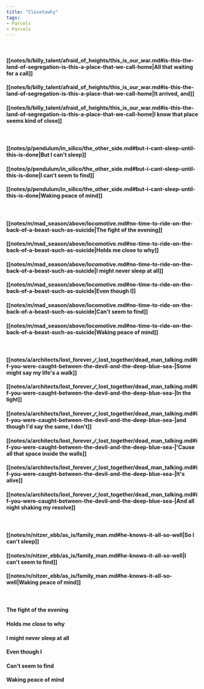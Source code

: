 ```yaml
---
title: "Closetowhy"
tags:
- Parcels
- Parcels
---
```

&nbsp;
#### [[notes/b/billy_talent/afraid_of_heights/this_is_our_war.md#is-this-the-land-of-segregation-is-this-a-place-that-we-call-home|All that waiting for a call]]
#### [[notes/b/billy_talent/afraid_of_heights/this_is_our_war.md#is-this-the-land-of-segregation-is-this-a-place-that-we-call-home|It arrived, and]]
#### [[notes/b/billy_talent/afraid_of_heights/this_is_our_war.md#is-this-the-land-of-segregation-is-this-a-place-that-we-call-home|I know that place seems kind of close]]
&nbsp;
#### [[notes/p/pendulum/in_silico/the_other_side.md#but-i-cant-sleep-until-this-is-done|But I can't sleep]]
#### [[notes/p/pendulum/in_silico/the_other_side.md#but-i-cant-sleep-until-this-is-done|I can't seem to find]]
#### [[notes/p/pendulum/in_silico/the_other_side.md#but-i-cant-sleep-until-this-is-done|Waking peace of mind]]
&nbsp;
#### [[notes/m/mad_season/above/locomotive.md#no-time-to-ride-on-the-back-of-a-beast-such-as-suicide|The fight of the evening]]
#### [[notes/m/mad_season/above/locomotive.md#no-time-to-ride-on-the-back-of-a-beast-such-as-suicide|Holds me close to why]]
#### [[notes/m/mad_season/above/locomotive.md#no-time-to-ride-on-the-back-of-a-beast-such-as-suicide|I might never sleep at all]]
#### [[notes/m/mad_season/above/locomotive.md#no-time-to-ride-on-the-back-of-a-beast-such-as-suicide|Even though I]]
#### [[notes/m/mad_season/above/locomotive.md#no-time-to-ride-on-the-back-of-a-beast-such-as-suicide|Can't seem to find]]
#### [[notes/m/mad_season/above/locomotive.md#no-time-to-ride-on-the-back-of-a-beast-such-as-suicide|Waking peace of mind]]
&nbsp;
#### [[notes/a/architects/lost_forever_∕∕_lost_together/dead_man_talking.md#if-you-were-caught-between-the-devil-and-the-deep-blue-sea-|Some might say my life's a walk]]
#### [[notes/a/architects/lost_forever_∕∕_lost_together/dead_man_talking.md#if-you-were-caught-between-the-devil-and-the-deep-blue-sea-|In the light]]
#### [[notes/a/architects/lost_forever_∕∕_lost_together/dead_man_talking.md#if-you-were-caught-between-the-devil-and-the-deep-blue-sea-|and though I'd say the same, I don't]]
#### [[notes/a/architects/lost_forever_∕∕_lost_together/dead_man_talking.md#if-you-were-caught-between-the-devil-and-the-deep-blue-sea-|'Cause all that space inside the walls]]
#### [[notes/a/architects/lost_forever_∕∕_lost_together/dead_man_talking.md#if-you-were-caught-between-the-devil-and-the-deep-blue-sea-|It's alive]]
#### [[notes/a/architects/lost_forever_∕∕_lost_together/dead_man_talking.md#if-you-were-caught-between-the-devil-and-the-deep-blue-sea-|And all night shaking my resolve]]
&nbsp;
#### [[notes/n/nitzer_ebb/as_is/family_man.md#he-knows-it-all-so-well|So I can't sleep]]
#### [[notes/n/nitzer_ebb/as_is/family_man.md#he-knows-it-all-so-well|I can't seem to find]]
#### [[notes/n/nitzer_ebb/as_is/family_man.md#he-knows-it-all-so-well|Waking peace of mind]]
&nbsp;
#### The fight of the evening
#### Holds me close to why
#### I might never sleep at all
#### Even though I
#### Can't seem to find
#### Waking peace of mind
